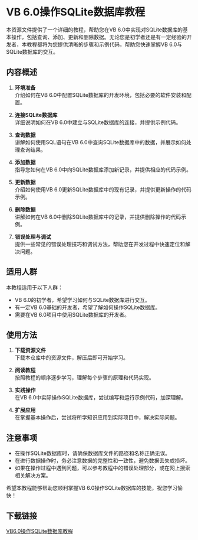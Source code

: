 # VB 6.0操作SQLite数据库教程

本资源文件提供了一个详细的教程，帮助您在VB 6.0中实现对SQLite数据库的基本操作，包括查询、添加、更新和删除数据。无论您是初学者还是有一定经验的开发者，本教程都将为您提供清晰的步骤和示例代码，帮助您快速掌握VB 6.0与SQLite数据库的交互。

## 内容概述

1. **环境准备**  
   介绍如何在VB 6.0中配置SQLite数据库的开发环境，包括必要的软件安装和配置。

2. **连接SQLite数据库**  
   详细说明如何在VB 6.0中建立与SQLite数据库的连接，并提供示例代码。

3. **查询数据**  
   讲解如何使用SQL语句在VB 6.0中查询SQLite数据库中的数据，并展示如何处理查询结果。

4. **添加数据**  
   指导您如何在VB 6.0中向SQLite数据库添加新记录，并提供相应的代码示例。

5. **更新数据**  
   介绍如何使用VB 6.0更新SQLite数据库中的现有记录，并提供更新操作的代码示例。

6. **删除数据**  
   讲解如何在VB 6.0中删除SQLite数据库中的记录，并提供删除操作的代码示例。

7. **错误处理与调试**  
   提供一些常见的错误处理技巧和调试方法，帮助您在开发过程中快速定位和解决问题。

## 适用人群

本教程适用于以下人群：

- VB 6.0的初学者，希望学习如何与SQLite数据库进行交互。
- 有一定VB 6.0基础的开发者，希望了解如何操作SQLite数据库。
- 需要在VB 6.0项目中使用SQLite数据库的开发者。

## 使用方法

1. **下载资源文件**  
   下载本仓库中的资源文件，解压后即可开始学习。

2. **阅读教程**  
   按照教程的顺序逐步学习，理解每个步骤的原理和代码实现。

3. **实践操作**  
   在VB 6.0中实际操作SQLite数据库，尝试编写和运行示例代码，加深理解。

4. **扩展应用**  
   在掌握基本操作后，尝试将所学知识应用到实际项目中，解决实际问题。

## 注意事项

- 在操作SQLite数据库时，请确保数据库文件的路径和名称正确无误。
- 在进行数据操作时，务必注意数据的完整性和一致性，避免数据丢失或损坏。
- 如果在操作过程中遇到问题，可以参考教程中的错误处理部分，或在网上搜索相关解决方案。

希望本教程能够帮助您顺利掌握VB 6.0操作SQLite数据库的技能，祝您学习愉快！

## 下载链接

[VB6.0操作SQLite数据库教程](https://pan.quark.cn/s/2e9dba13da17)